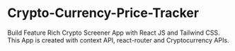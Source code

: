 # Crypto-Currency-Price-Tracker
Build Feature Rich Crypto Screener App with React JS and Tailwind CSS. This App is created with context API, react-router and Cryptocurrency APIs. 
